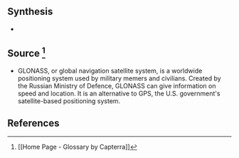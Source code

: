 ## Synthesis
- 
## Source [^1]
- GLONASS, or global navigation satellite system, is a worldwide positioning system used by military memers and civilians. Created by the Russian Ministry of Defence, GLONASS can give information on speed and location. It is an alternative to GPS, the U.S. government's satellite-based positioning system.
## References

[^1]: [[Home Page - Glossary by Capterra]]